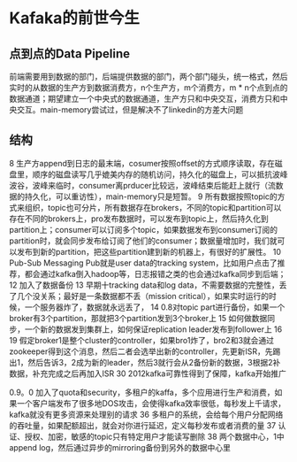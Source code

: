 # Kafaka的前世今生

## 点到点的Data Pipeline

前端需要用到数据的部门，后端提供数据的部门，两个部门碰头，统一格式，然后实时的从数据的生产方到数据消费方，n个生产方，m个消费方，m * n个点到点的数据通道；期望建立一个中央式的数据通道，生产方只和中央交互，消费方只和中央交互。main-memory尝试过，但是解决不了linkedin的方差大问题
## 结构
8 
生产方append到日志的最末端，cosumer按照offset的方式顺序读取，存在磁盘里，顺序的磁盘读写几乎媲美内存的随机访问，持久化的磁盘上，可以抵抗波峰波谷，波峰来临时，consumer离prducer比较远，波峰结束后能赶上就行（流数据的持久化，可以重访性），main-memory只是短暂。
9
所有数据按照topic的方式来组织，topic也可分片，所有数据存在brokers，不同的topic和partition可以存在不同的brokers上，pro发布数据时，可以发布到topic上，然后持久化到partition上；consumer可以订阅多个topic，如果数据发布到consumer订阅的partition时，就会同步发布给订阅了他们的consumer；数据量增加时，我们就可以发布到新的partition，把这些partition建到新的机器上，有很好的扩展性。
10
Pub-Sub Messaging
Pub就是user data的tracking system，比如用户点击了推荐，都会通过kafka倒入hadoop等，日志报错之类的也会通过kafka同步到后端；
12
加入了数据备份
13
早期十tracking data和log data，不需要数据的完整性，丢了几个没关系；最好是一条数据都不丢（mission critical），如果实时运行的时候，一个服务器炸了，数据就永远丢了，
14
0.8对topic part进行备份，如果一个broker有3个partition，那就把3个partition发到3个broker上
15
如何做数据同步，一个新的数据发到集群上，如何保证replication leader发布到follower上
16
19
假定broker1是整个cluster的controller，如果bro1炸了，bro2和3就会通过zookeeper得到这个消息，然后二者会选举出新的controller，先更新ISR，先踢出1，然后告诉3，2成为新的leader，然后3就行会从2备份新的数据，3根据2补数据，补充完成之后再加入ISR
30
2012kafka可靠性得到了保障，kafka开始推广

0.9。0
加入了quota和security，多租户的kaffa，多个应用进行生产和消费，如果一个客户端发布了很多地DOS攻击，会使得kafka效率很低，每秒发上千请求，kafka就没有更多资源来处理别的请求
36
多租户的系统，会给每个用户分配网络的吞吐量，如果配额超出，就会对你进行延迟，定义每秒发布或者消费的量
37
认证、授权、加密，敏感的topic只有特定用户才能读写删除
38
两个数据中心，1中append log，然后通过异步的mirroring备份到另外的数据中心里